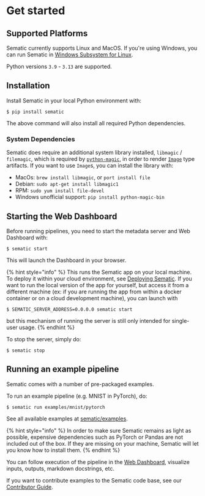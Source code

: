 # Get started

## Supported Platforms

Sematic currently supports Linux and MacOS. If you're using Windows, you can
run Sematic in
[Windows Subsystem for Linux](https://docs.microsoft.com/en-us/windows/wsl/about).

Python versions `3.9` - `3.13` are supported.

## Installation

Install Sematic in your local Python environment with:

```shell
$ pip install sematic
```

The above command will also install all required Python dependencies.

### System Dependencies

Sematic does require an additional system library installed, `libmagic` / `filemagic`,
which is required by [`python-magic`](https://pypi.org/project/python-magic/), in order
to render [`Image`](types.md#the-image-type) type artifacts. If you want to use `Image`s,
you can install the library with:

- MacOs: `brew install libmagic`, or `port install file`
- Debian: `sudo apt-get install libmagic1`
- RPM: `sudo yum install file-devel`
- Windows unofficial support: `pip install python-magic-bin`

## Starting the Web Dashboard

Before running pipelines, you need to start the metadata server and Web Dashboard with:

```shell
$ sematic start
```

This will launch the Dashboard in your browser.

{% hint style="info" %}
This runs the Sematic app on your local machine. To
deploy it within your cloud environment, see [Deploying Sematic](deploy.md).
If you want to run the local version of the app for yourself, but
access it from a different machine (ex: if you are running the
app from within a docker container or on a cloud development
machine), you can launch with
```shell
$ SEMATIC_SERVER_ADDRESS=0.0.0.0 sematic start
```
but this mechanism of running the server is still only
intended for single-user usage.
{% endhint %}

To stop the server, simply do:

```shell
$ sematic stop
```

## Running an example pipeline

Sematic comes with a number of pre-packaged examples.

To run an example pipeline (e.g. MNIST in PyTorch), do:

```shell
$ sematic run examples/mnist/pytorch
```

See all available examples at
[sematic/examples](https://github.com/sematic-ai/sematic/tree/main/sematic/examples).


{% hint style="info" %}
In order to make sure Sematic remains as light as
possible, expensive dependencies such as PyTorch or Pandas are not included out
of the box. If they are missing on your machine, Sematic will let you know how
to install them.
{% endhint %}

You can follow execution of the pipeline in the [Web Dashboard](sematic-ui.md),
visualize inputs, outputs, markdown docstrings, etc.

If you want to contribute examples to the Sematic code base, see our
[Contributor Guide](contributor-guide.md).
